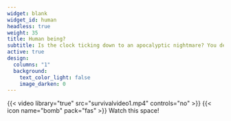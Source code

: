 ```yaml
---
widget: blank
widget_id: human
headless: true
weight: 35
title: Human being?
subtitle: Is the clock ticking down to an apocalyptic nightmare? You decide
active: true
design:
  columns: "1"
  background:
    text_color_light: false
    image_darken: 0
---
```


{{< video library="true" src="survivalvideo1.mp4" controls="no" >}}
{{< icon name="bomb" pack="fas" >}} Watch this space!
